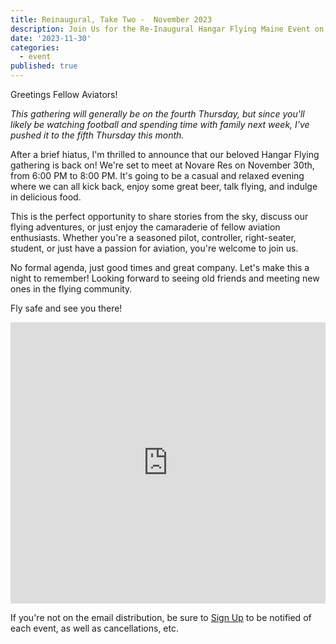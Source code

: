```yaml
---
title: Reinaugural, Take Two -  November 2023
description: Join Us for the Re-Inaugural Hangar Flying Maine Event on November 30!
date: '2023-11-30'
categories:
  - event
published: true
---
```


Greetings Fellow Aviators!

_This gathering will generally be on the fourth Thursday, but since you'll likely be watching football and spending time with family next week, I've pushed it to the fifth Thursday this month._

After a brief hiatus, I'm thrilled to announce that our beloved Hangar Flying gathering is back on! We're set to meet at Novare Res on November 30th, from 6:00 PM to 8:00 PM. It's going to be a casual and relaxed evening where we can all kick back, enjoy some great beer, talk flying, and indulge in delicious food.

This is the perfect opportunity to share stories from the sky, discuss our flying adventures, or just enjoy the camaraderie of fellow aviation enthusiasts. Whether you're a seasoned pilot, controller, right-seater, student, or just have a passion for aviation, you're welcome to join us.

No formal agenda, just good times and great company. Let's make this a night to remember! Looking forward to seeing old friends and meeting new ones in the flying community.

Fly safe and see you there! 

<iframe src="https://www.google.com/maps/embed?pb=!1m14!1m8!1m3!1d1010.1098207707599!2d-70.2550486284558!3d43.65721806652632!3m2!1i1024!2i768!4f13.1!3m3!1m2!1s0x4cb29c1566d07803%3A0xb6bfc25092120ba3!2sNovare%20Res%20Bier%20Cafe!5e1!3m2!1sen!2sus!4v1700344849540!5m2!1sen!2sus" style="border:0; width: 100%; max-width: 600px; height: 450px;" allowfullscreen="" loading="lazy" referrerpolicy="no-referrer-when-downgrade"></iframe>

If you're not on the email distribution, be sure to [Sign Up](/signup) to be notified of each event, as well as cancellations, etc. 
